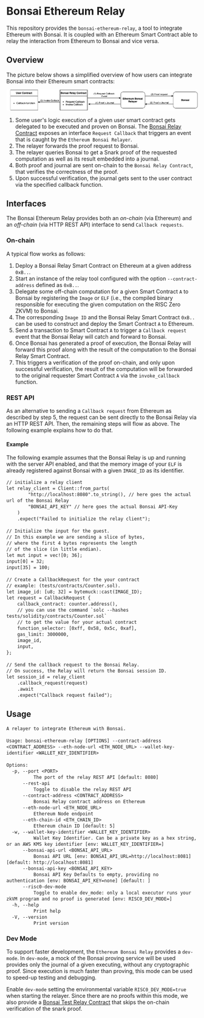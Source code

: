 # Bonsai Ethereum Relay

This repository provides the `bonsai-ethereum-relay`, a tool to integrate Ethereum with Bonsai.
It is coupled with an Ethereum Smart Contract able to relay the interaction from Ethereum to Bonsai and vice versa.

## Overview

The picture below shows a simplified overview of how users can integrate Bonsai into their Ethereum smart contracts:

![Bonsai Relay Diagram](images/bonsai_relay.png)

1. Some user's logic execution of a given user smart contract gets delegated to be executed and proven on Bonsai.
   The [Bonsai Relay Contract](../ethereum/contracts/BonsaiRelay.sol) exposes an interface `Request Callback` that triggers an event that is caught by the `Ethereum Bonsai Relayer`.
2. The relayer forwards the proof request to Bonsai.
3. The relayer queries Bonsai to get a Snark proof of the requested computation as well as its result embedded into a journal.
4. Both proof and journal are sent on-chain to the `Bonsai Relay Contract`, that verifies the correctness of the proof.
5. Upon successful verification, the journal gets sent to the user contract via the specified callback function.

## Interfaces

The Bonsai Ethereum Relay provides both an *on-chain* (via Ethereum) and an *off-chain* (via HTTP REST API) interface to send `Callback requests`.

### On-chain

A typical flow works as follows:

1. Deploy a Bonsai Relay Smart Contract on Ethereum at a given address `0xB..`.
2. Start an instance of the relay tool configured with the option `--contract-address` defined as `0xB..`.
3. Delegate some off-chain computation for a given Smart Contract `A` to Bonsai by registering the `Image` or `ELF` (i.e., the compiled binary responsible for executing the given computation on the RISC Zero ZKVM) to Bonsai.
4. The corresponding `Image ID` and the Bonsai Relay Smart Contract `0xB..` can be used to construct and deploy the Smart Contract `A` to Ethereum.
5. Send a transaction to Smart Contract `A` to trigger a `Callback request` event that the Bonsai Relay will catch and forward to Bonsai.
6. Once Bonsai has generated a proof of execution, the Bonsai Relay will forward this proof along with the result of the computation to the Bonsai Relay Smart Contract.
7. This triggers a verification of the proof on-chain, and only upon successful verification, the result of the computation will be forwarded to the original requester Smart Contract `A` via the `invoke_callback` function.

### REST API

As an alternative to sending a `Callback request` from Ethereum as described by step 5, the request can be sent directly to the Bonsai Relay via an HTTP REST API.
Then, the remaining steps will flow as above. The following example explains how to do that.

#### Example

The following example assumes that the Bonsai Relay is up and running with the server API enabled,
and that the memory image of your `ELF` is already registered against Bonsai with a given `IMAGE_ID` as its identifier.

<!-- TODO(victor): Rework this example to make it actually build and run -->
```rust,ignore
// initialize a relay client
let relay_client = Client::from_parts(
        "http://localhost:8080".to_string(), // here goes the actual url of the Bonsai Relay
        "BONSAI_API_KEY" // here goes the actual Bonsai API-Key
    )
    .expect("Failed to initialize the relay client");

// Initialize the input for the guest.
// In this example we are sending a slice of bytes,
// where the first 4 bytes represents the length
// of the slice (in little endian).
let mut input = vec![0; 36];
input[0] = 32;
input[35] = 100;

// Create a CallbackRequest for the your contract
// example: (tests/contracts/Counter.sol).
let image_id: [u8; 32] = bytemuck::cast(IMAGE_ID);
let request = CallbackRequest {
    callback_contract: counter.address(),
    // you can use the command `solc --hashes tests/solidity/contracts/Counter.sol`
    // to get the value for your actual contract
    function_selector: [0xff, 0x58, 0x5c, 0xaf],
    gas_limit: 3000000,
    image_id,
    input,
};

// Send the callback request to the Bonsai Relay.
// On success, the Relay will return the Bonsai session ID.
let session_id = relay_client
    .callback_request(request)
    .await
    .expect("Callback request failed");

```

## Usage

```console
A relayer to integrate Ethereum with Bonsai.

Usage: bonsai-ethereum-relay [OPTIONS] --contract-address <CONTRACT_ADDRESS> --eth-node-url <ETH_NODE_URL> --wallet-key-identifier <WALLET_KEY_IDENTIFIER>

Options:
  -p, --port <PORT>
          The port of the relay REST API [default: 8080]
      --rest-api
          Toggle to disable the relay REST API
      --contract-address <CONTRACT_ADDRESS>
          Bonsai Relay contract address on Ethereum
      --eth-node-url <ETH_NODE_URL>
          Ethereum Node endpoint
      --eth-chain-id <ETH_CHAIN_ID>
          Ethereum chain ID [default: 5]
  -w, --wallet-key-identifier <WALLET_KEY_IDENTIFIER>
          Wallet Key Identifier. Can be a private key as a hex string, or an AWS KMS key identifier [env: WALLET_KEY_IDENTIFIER=]
      --bonsai-api-url <BONSAI_API_URL>
          Bonsai API URL [env: BONSAI_API_URL=http://localhost:8081] [default: http://localhost:8081]
      --bonsai-api-key <BONSAI_API_KEY>
          Bonsai API Key Defaults to empty, providing no authentication [env: BONSAI_API_KEY=none] [default: ]
      --risc0-dev-mode
          Toggle to enable dev_mode: only a local executor runs your zkVM program and no proof is generated [env: RISC0_DEV_MODE=]
  -h, --help
          Print help
  -V, --version
          Print version
```

### Dev Mode

To support faster development, the `Ethereum Bonsai Relay` provides a `dev-mode`.
In `dev-mode`, a mock of the Bonsai proving service will be used provides only the journal of a given executing, without any cryptographic proof.
Since execution is much faster than proving, this mode can be used to speed-up testing and debugging.

Enable `dev-mode` setting the environmental variable `RISC0_DEV_MODE=true` when starting the relayer.
Since there are no proofs within this mode, we also provide a [Bonsai Test Relay Contract](../ethereum/contracts/BonsaiTestRelay.sol) that skips the on-chain verification of the snark proof.

